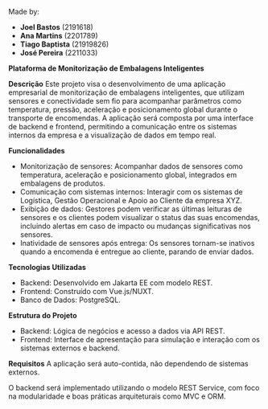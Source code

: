 Made by:

- **Joel Bastos** (2191618)
- **Ana Martins** (2201789)
- **Tiago Baptista**  (21919826)
- **José Pereira** (2211033)

**Plataforma de Monitorização de Embalagens Inteligentes**
  
**Descrição**
Este projeto visa o desenvolvimento de uma aplicação empresarial de monitorização de embalagens inteligentes, que utilizam sensores e conectividade sem fio para acompanhar parâmetros como temperatura, pressão, aceleração e posicionamento global durante o transporte de encomendas. A aplicação será composta por uma interface de backend e frontend, permitindo a comunicação entre os sistemas internos da empresa e a visualização de dados em tempo real.


**Funcionalidades**
  - Monitorização de sensores: Acompanhar dados de sensores como temperatura, aceleração e posicionamento global, integrados em embalagens de produtos.
  - Comunicação com sistemas internos: Interagir com os sistemas de Logística, Gestão Operacional e Apoio ao Cliente da empresa XYZ.
  - Exibição de dados: Gestores podem verificar as últimas leituras de sensores e os clientes podem visualizar o status das suas encomendas, incluindo alertas em caso de impacto ou mudanças significativas nos sensores.
  - Inatividade de sensores após entrega: Os sensores tornam-se inativos quando a encomenda é entregue ao cliente, parando de enviar dados.



**Tecnologias Utilizadas**
  - Backend: Desenvolvido em Jakarta EE com modelo REST.
  - Frontend: Construído com Vue.js/NUXT.
  - Banco de Dados: PostgreSQL.



**Estrutura do Projeto**
  - Backend: Lógica de negócios e acesso a dados via API REST.
  - Frontend: Interface de apresentação para simulação e interação com os sistemas externos e backend.

**Requisitos**
  A aplicação será auto-contida, não dependendo de sistemas externos.
  
  O backend será implementado utilizando o modelo REST Service, com foco na modularidade e boas práticas arquiteturais como MVC e ORM.
